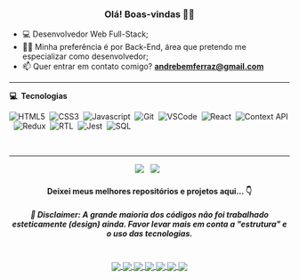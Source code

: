 <h3 align="center">Olá! Boas-vindas 🙋‍♂️</h3>

- 💻 Desenvolvedor Web Full-Stack;
- 👨‍💻 Minha preferência é por Back-End, área que pretendo me especializar como desenvolvedor;
- 📫 Quer entrar em contato comigo? **andrebemferraz@gmail.com**

<hr/>

<b> :computer: &nbsp;Tecnologias</b>
  <br/>

![HTML5](https://img.shields.io/badge/-HTML5-E34F26?style=flat=square&logo=html5&logoColor=white)&nbsp;
![CSS3](https://img.shields.io/badge/-CSS3-1572B6?style=flat=square&logo=css3&logoColor=white)&nbsp;
![Javascript](https://img.shields.io/badge/-Javascript-yellow?style=flat=square&logo=javascript&logoColor=white)&nbsp;
![Git](https://img.shields.io/badge/-Git-F05032?style=flat=square&logo=git&logoColor=white)&nbsp;
![VSCode](https://img.shields.io/badge/-VSCode-007ACC?style=flat=square&logo=visual-studio-code&logoColor=white)&nbsp;
![React](https://img.shields.io/badge/-React-61DAFB?style=flat=square&logo=react&logoColor=black)&nbsp;
![Context API](https://img.shields.io/badge/-Context%20API-61DAFB?style=flat=square&logo=react&logoColor=black)&nbsp;
![Redux](https://img.shields.io/badge/-Redux-764ABC?style=flat=square&logo=redux&logoColor=white)&nbsp;
![RTL](https://img.shields.io/badge/-RTL-61DAFB?style=flat=square&logo=react&logoColor=black)&nbsp;
![Jest](https://img.shields.io/badge/-Jest-C21325?style=flat=square&logo=jest&logoColor=white)&nbsp;
![SQL](https://img.shields.io/badge/-SQL-4479A1?style=flat=square&logo=mysql&logoColor=white)&nbsp;

<br/>

<hr/>

<p align="center">
  <a href = "mailto: andrebemferraz@gmail.com"><img src="https://img.shields.io/badge/-Gmail-%23333?style=for-the-badge&logo=gmail&logoColor=white" target="_blank"></a>&nbsp;&nbsp;
  <a href="https://www.linkedin.com/in/andrebem/"><img src="https://img.shields.io/badge/linkedin-%230077B5.svg?&style=for-the-badge&logo=linkedin&logoColor=white" /></a>&nbsp;&nbsp;
</p>

<h4 align="center">
Deixei meus melhores repositórios e projetos aqui... 👇
</h4>
<h5 align="center">
🚨 Disclaimer: A grande maioria dos códigos não foi trabalhado esteticamente (design) ainda. Favor levar mais em conta a "estrutura" e o uso das tecnologias.
</h5>

<br />

<div align="center">
  <a href="https://github.com/andredebem/mysql-one-for-all">
    <img align="center" src="https://github-readme-stats.vercel.app/api/pin/?username=andredebem&repo=mysql-one-for-all&theme=darcula" />
  </a>
  <a href="https://github.com/andredebem/mysql-vocabulary-booster">
    <img align="center" src="https://github-readme-stats.vercel.app/api/pin/?username=andredebem&repo=mysql-vocabulary-booster&theme=darcula" />
  </a>
  <a href="https://github.com/andredebem/trivia-react-redux">
    <img align="center" src="https://github-readme-stats.vercel.app/api/pin/?username=andredebem&repo=trivia-react-redux&theme=darcula" />
  </a>
  <a href="https://github.com/andredebem/react-testing-library">
    <img align="center" src="https://github-readme-stats.vercel.app/api/pin/?username=andredebem&repo=react-testing-library&theme=darcula" />
  </a>
  <a href="https://github.com/andredebem/starwars-planets-search">
    <img align="center" src="https://github-readme-stats.vercel.app/api/pin/?username=andredebem&repo=starwars-planets-search&theme=darcula" />
  </a>
  <a href="https://github.com/andredebem/trybewallet">
    <img align="center" src="https://github-readme-stats.vercel.app/api/pin/?username=andredebem&repo=trybewallet&theme=darcula" />
  </a>
  <a href="https://github.com/andredebem/movie-card-library-crud">
    <img align="center" src="https://github-readme-stats.vercel.app/api/pin/?username=andredebem&repo=movie-card-library-crud&theme=darcula" />
  </a>
</div>

